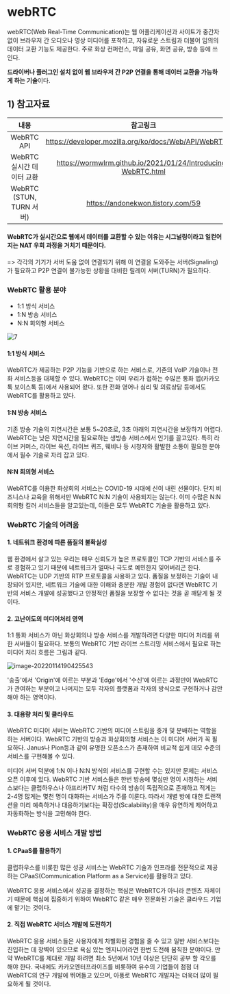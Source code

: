 # webRTC

webRTC(Web Real-Time Communication)는 웹 어플리케이션과 사이트가 중간자 없이 브라우저 간 오디오나 영상 미디어를 포착하고, 자유로운 스트림과 더불어 임의의 데이터 교환 기능도 제공한다. 주로 화상 컨퍼런스, 파일 공유, 화면 공유, 방송 등에 쓰인다. 

**드라이버나 플러그인 설치 없이 웹 브라우저 간 P2P 연결을 통해 데이터 교환을 가능하게 하는 기술**이다.

## 1) 참고자료

|           내용            |                           참고링크                           |
| :-----------------------: | :----------------------------------------------------------: |
|        WebRTC API         |   https://developer.mozilla.org/ko/docs/Web/API/WebRTC_API   |
| WebRTC 실시간 데이터 교환 | https://wormwlrm.github.io/2021/01/24/Introducing-WebRTC.html |
| WebRTC (STUN, TURN 서버)  |              https://andonekwon.tistory.com/59               |

#### WebRTC가 실시간으로 웹에서 데이터를 교환할 수 있는 이유는 **시그널링이라고 일컫어지는 NAT 우회 과정을 거치기 때문이다.**

=> 각각의 기기가 서버 도움 없이 연결되기 위해 이 연결을 도와주는 서버(Signaling)가 필요하고 P2P 연결이 불가능한 상황을 대비한 릴레이 서버(TURN)가 필요하다.

### WebRTC 활용 분야

* 1:1 방식 서비스
* 1:N 방송 서비스
* N:N 회의형 서비스

![7](C:\Users\SSAFY\Desktop\image\7.png)

#### 1:1 방식 서비스

WebRTC가 제공하는 P2P 기능을 기반으로 하는 서비스로, 기존의 VoIP 기술이나 전화 서비스등을 대체할 수 있다. WebRTC는 이미 우리가 접하는 수많은 통화 앱(카카오톡 보이스톡 등)에서 사용되어 왔다. 또한 전화 영어나 심리 및 의료상담 등에서도 WebRTC를 활용하고 있다.

#### 1:N 방송 서비스

기존 방송 기술의 지연시간은 보통 5~20초로, 3초 아래의 지연시간을 보장하기 어렵다. WebRTC는 낮은 지연시간을 필요로하는 생방송 서비스에서 인기를 끌고있다. 특히 라이브 커머스, 라이브 옥션, 라이브 퀴즈, 웨비나 등 시청자와 활발한 소통이 필요한 분야에서 필수 기술로 자리 잡고 있다.

#### N:N 회의형 서비스

WebRTC를 이용한 화상회의 서비스는 COVID-19 시대에 신이 내린 선물이다. 단지 비즈니스나 교육을 위해서만 WebRTC N:N 기술이 사용되지는 않는다. 이미 수많은 N:N 회의형 킬러 서비스들을 알고있는데, 이들은 모두 WebRTC 기술을 활용하고 있다.

### WebRTC 기술의 어려움

#### 1. 네트워크 환경에 따른 품질의 불확실성

웹 환경에서 살고 있는 우리는 매우 신뢰도가 높은 프로토콜인 TCP 기반의 서비스를 주로 경험하고 있기 때문에 네트워크가 얼마나 극도로 예민한지 잊어버리곤 한다. WebRTC는 UDP 기반의 RTP 프로토콜을 사용하고 있다. 품질을 보정하는 기술이 내장되어 있지만, 네트워크 기술에 대한 이해와 충분한 개발 경험이 없다면 WebRTC 기반의 서비스 개발에 성공했다고 안정적인 품질을 보장할 수 없다는 것을 곧 깨닫게 될 것이다.

#### 2. 고난이도의 미디어처리 영역

1:1 통화 서비스가 아닌 화상회의나 방송 서비스를 개발하려면 다양한 미디어 처리를 위한 서버들이 필요하다. 보통의 WebRTC 기반 라이브 스트리밍 서비스에서 필요로 하는 미디어 처리 흐름은 그림과 같다.

![image-20220114190425543](C:\Users\SSAFY\AppData\Roaming\Typora\typora-user-images\image-20220114190425543.png)

'송출'에서 'Origin'에 이르는 부분과 'Edge'에서 '수신'에 이르는 과정만이 WebRTC가 관여하는 부분이고 나머지는 모두 각자의 플랫폼과 각자의 방식으로 구현하거나 감안해야 하는 영역이다.

#### 3. 대용량 처리 및 클라우드

WebRTC 미디어 서버는 WebRTC 기반의 미디어 스트림을 중개 및 분배하는 역할을 하는 서버이다. WebRTC 기반의 방송과 화상회의형 서비스는 이 미디어 서버가 꼭 필요하다. Janus나 Pion등과 같이 유명한 오픈소스가 존재하여 비교적 쉽게 데모 수준의 서비스를 구현해볼 수 있다.

미디어 서버 덕분에 1:N 이나 N:N 방식의 서비스를 구현할 수는 있지만 문제는 서비스 오픈 이후에 있다. WebRTC 기반 서비스들은 한번 방송에 몇십만 명이 시청하는 서비스보다는 클럽하우스나 아프리카TV 처럼 다수의 방송이 독립적으로 존재하고 적게는 2-4명 많게는 몇천 명이 대화하는 서비스가 주를 이룬다. 따라서 개별 방에 대한 트랜잭션을 미리 예측하거나 대응하기보다는 확장성(Scalability)을 매우 유연하게 제어하고 자동화하는 방식을 고민해야 한다.

### WebRTC 응용 서비스 개발 방법

#### 1. CPaaS를 활용하기

클럽하우스를 비롯한 많은 성공 서비스는 WebRTC 기술과 인프라를 전문적으로 제공하는 CPaaS(Communication Platform as a Service)를 활용하고 있다.

WebRTC 응용 서비스에서 성공을 결정하는 핵심은 WebRTC가 아니라 콘텐츠 자체이기 때문에 핵심에 집중하기 위하여 WebRTC 같은 매우 전문화된 기술은 클라우드 기업에 맡기는 것이다.

#### 2. 직접 WebRTC 서비스 개발에 도전하기

WebRTC 응용 서비스들은 사용자에게 차별화된 경험을 줄 수 있고 일반 서비스보다는 진입하는 데 장벽이 있으므로 욕심 있는 엔지니어라면 한번 도전해 봄직한 분야이다. 만약 WebRTC를 제대로 개발 하려면 최소 5년에서 10년 이상은 단단히 공부 할 각오를 해야 한다. 국내에도 카카오엔터프라이즈를 비롯하여 유수의 기업들이 점점 더 WebRTC의 연구 개발에 뛰어들고 있으며, 아픙로 WebRTC 개발자는 더욱더 많이 필요하게 될 것이다.